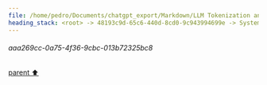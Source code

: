 ```yaml
---
file: /home/pedro/Documents/chatgpt_export/Markdown/LLM Tokenization and Variability.md
heading_stack: <root> -> 48193c9d-65c6-440d-8cd0-9c943994699e -> System -> 91ce2a8a-e1f3-4f78-ba1d-3b61beaaa490 -> System -> aaa26c7f-9d7a-4fb3-baa7-c136119b6999 -> User -> 9befa034-dcaf-4952-9436-8d80bc11c9b8 -> Assistant -> aaa226bd-4f84-4ff6-a977-51e43cd38071 -> User -> ec6cec4f-64e1-436c-9033-5fe6bf01ac66 -> Assistant -> aaa270b5-4d27-42c4-8d2c-fde003fb3298 -> User -> 2bcea45d-8b8d-4e52-a08f-07c23aeba62f -> Assistant -> aaa240b1-6267-415f-be35-5b89ec40399e -> User -> 141398eb-1141-4daa-8ea6-1340227739fa -> Assistant -> aaa2262f-714f-475c-add3-0c941a7c3dad -> User -> 48903d0a-f324-4a07-bb9d-f1c9e33f2348 -> Assistant -> Fundamental Concept: -> Specific Task of Forbidding Certain Text: -> aaa269cc-0a75-4f36-9cbc-013b72325bc8
---
```

###### aaa269cc-0a75-4f36-9cbc-013b72325bc8
[parent ⬆️](#48903d0a-f324-4a07-bb9d-f1c9e33f2348)
